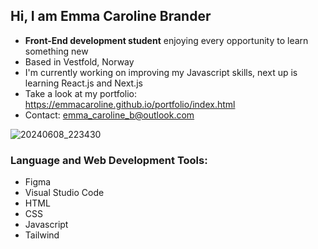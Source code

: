 ## Hi, I am Emma Caroline Brander

- __Front-End development student__ enjoying every opportunity to learn something new
- Based in Vestfold, Norway
- I'm currently working on improving my Javascript skills, next up is learning React.js and Next.js
- Take a look at my portfolio: https://emmacaroline.github.io/portfolio/index.html
- Contact: emma_caroline_b@outlook.com

![20240608_223430](https://github.com/EmmaCaroline/EmmaCaroline/assets/142815353/311624ec-2aa7-45cb-867a-707b31b006ce)


### Language and Web Development Tools:
- Figma
- Visual Studio Code
- HTML
- CSS
- Javascript
- Tailwind
